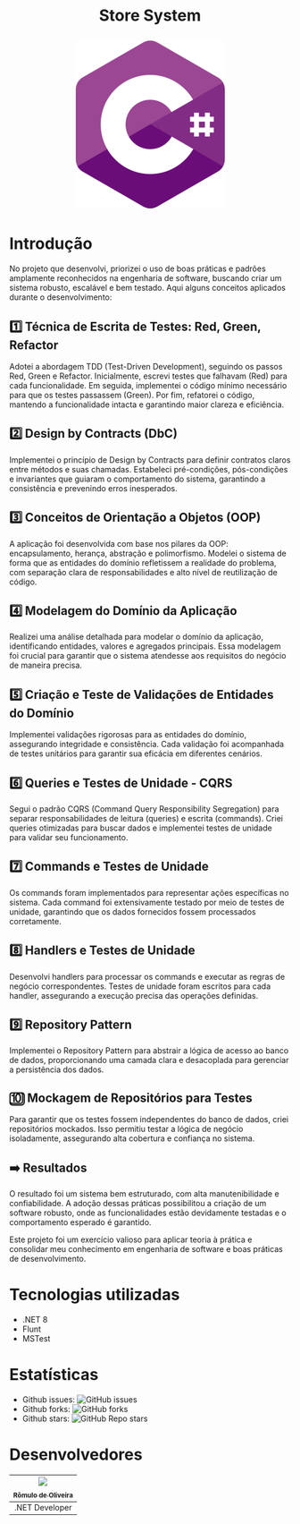 <h1 align="center">
  <p align="center">Store System</p>
  <a href="#introdução"><img src="https://github.com/romulodeoliveira/romulodeoliveira/blob/main/img/csharp.png?raw=true" alt="Docusaurus"></a>
</h1>

# Introdução

No projeto que desenvolvi, priorizei o uso de boas práticas e padrões amplamente reconhecidos na engenharia de software, buscando criar um sistema robusto, escalável e bem testado. Aqui alguns conceitos aplicados durante o desenvolvimento:

## 1️⃣ Técnica de Escrita de Testes: Red, Green, Refactor

Adotei a abordagem TDD (Test-Driven Development), seguindo os passos Red, Green e Refactor. Inicialmente, escrevi testes que falhavam (Red) para cada funcionalidade. Em seguida, implementei o código mínimo necessário para que os testes passassem (Green). Por fim, refatorei o código, mantendo a funcionalidade intacta e garantindo maior clareza e eficiência.

## 2️⃣ Design by Contracts (DbC)

Implementei o princípio de Design by Contracts para definir contratos claros entre métodos e suas chamadas. Estabeleci pré-condições, pós-condições e invariantes que guiaram o comportamento do sistema, garantindo a consistência e prevenindo erros inesperados.

## 3️⃣ Conceitos de Orientação a Objetos (OOP)

A aplicação foi desenvolvida com base nos pilares da OOP: encapsulamento, herança, abstração e polimorfismo. Modelei o sistema de forma que as entidades do domínio refletissem a realidade do problema, com separação clara de responsabilidades e alto nível de reutilização de código.

## 4️⃣ Modelagem do Domínio da Aplicação

Realizei uma análise detalhada para modelar o domínio da aplicação, identificando entidades, valores e agregados principais. Essa modelagem foi crucial para garantir que o sistema atendesse aos requisitos do negócio de maneira precisa.

## 5️⃣ Criação e Teste de Validações de Entidades do Domínio

Implementei validações rigorosas para as entidades do domínio, assegurando integridade e consistência. Cada validação foi acompanhada de testes unitários para garantir sua eficácia em diferentes cenários.

## 6️⃣ Queries e Testes de Unidade - CQRS

Segui o padrão CQRS (Command Query Responsibility Segregation) para separar responsabilidades de leitura (queries) e escrita (commands). Criei queries otimizadas para buscar dados e implementei testes de unidade para validar seu funcionamento.

## 7️⃣ Commands e Testes de Unidade

Os commands foram implementados para representar ações específicas no sistema. Cada command foi extensivamente testado por meio de testes de unidade, garantindo que os dados fornecidos fossem processados corretamente.

## 8️⃣ Handlers e Testes de Unidade

Desenvolvi handlers para processar os commands e executar as regras de negócio correspondentes. Testes de unidade foram escritos para cada handler, assegurando a execução precisa das operações definidas.

## 9️⃣ Repository Pattern

Implementei o Repository Pattern para abstrair a lógica de acesso ao banco de dados, proporcionando uma camada clara e desacoplada para gerenciar a persistência dos dados.

## 🔟 Mockagem de Repositórios para Testes

Para garantir que os testes fossem independentes do banco de dados, criei repositórios mockados. Isso permitiu testar a lógica de negócio isoladamente, assegurando alta cobertura e confiança no sistema.

## ➡️ Resultados

O resultado foi um sistema bem estruturado, com alta manutenibilidade e confiabilidade. A adoção dessas práticas possibilitou a criação de um software robusto, onde as funcionalidades estão devidamente testadas e o comportamento esperado é garantido.

Este projeto foi um exercício valioso para aplicar teoria à prática e consolidar meu conhecimento em engenharia de software e boas práticas de desenvolvimento.

# Tecnologias utilizadas

- .NET 8
- Flunt
- MSTest

# Estatísticas

- Github issues: ![GitHub issues](https://img.shields.io/github/issues/romulodeoliveira/Store)
- Github forks: ![GitHub forks](https://img.shields.io/github/forks/romulodeoliveira/Store)
- Github stars: ![GitHub Repo stars](https://img.shields.io/github/stars/romulodeoliveira/Store)

# Desenvolvedores

| [<img src="https://avatars.githubusercontent.com/u/100490822?v=4" width=115><br><sub>Rômulo de Oliveira</sub>](https://github.com/romulodeoliveira) |
| :-------------------------------------------------------------------------------------------------------------------------------------------------: |
| .NET Developer |
